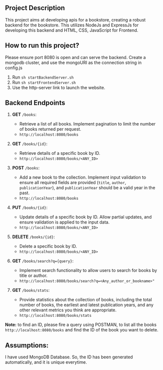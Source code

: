 <h2>Project Description</h2>

This project aims at developing apis for a bookstore, creating a robust backend for the bookstore. This utilizes NodeJs and ExpressJs for developing this backend and HTML, CSS, JavaScript for Frontend.</h2>

<h2>How to run this project?</h2>

Please ensure port 8080 is open and can serve the backend. 
Create a mongodb cluster, and use the mongoURI as the connection string in config.js 
1. Run ```sh startBackendServer.sh``` 
2. Run ```sh startFrontendServer.sh```
3. Use the http-server link to launch the website.

<h2>Backend Endpoints</h2>

1. **GET** ```/books```:
   - Retrieve a list of all books. Implement pagination to limit the number of books returned per request.
   - ```http://localhost:8080/books```
     
3. **GET** ```/books/{id}```:
   - Retrieve details of a specific book by ID.
   - ```http://localhost:8080/books/<ANY_ID>```
     
5. **POST** ```/books```:
   - Add a new book to the collection. Implement input validation to ensure all required fields are provided (`title`, `author`, `publicationYear`), and `publicationYear` should be a valid year in the past.
   - ```http://localhost:8080/books```
     
7. **PUT** ```/books/{id}```:
   - Update details of a specific book by ID. Allow partial updates, and ensure validation is applied to the input data.
   - ```http://localhost:8080/books/<ANY_ID>```
     
9. **DELETE** ```/books/{id}```:
   - Delete a specific book by ID.
   - ```http://localhost:8080/books/<ANY_ID>```
     
11. **GET** ```/books/search?q={query}```:
    - Implement search functionality to allow users to search for books by title or author.
    - ```http://localhost:8080/books/search?q=<Any_author_or_bookname>"```
      
13. **GET** ```/books/stats```:
     - Provide statistics about the collection of books, including the total number of books, the earliest and latest publication years, and any other relevant metrics you think are appropriate.
     - ```http://localhost:8080/books/stats```

**Note:** to find an ID, please fire a query using POSTMAN, to list all the books ```http://localhost:8080/books``` and find the ID of the book you want to delete.

<h2> Assumptions: </h2>
I have used MongoDB Database. So, the ID has been generated automatically, and it is unique everytime.

